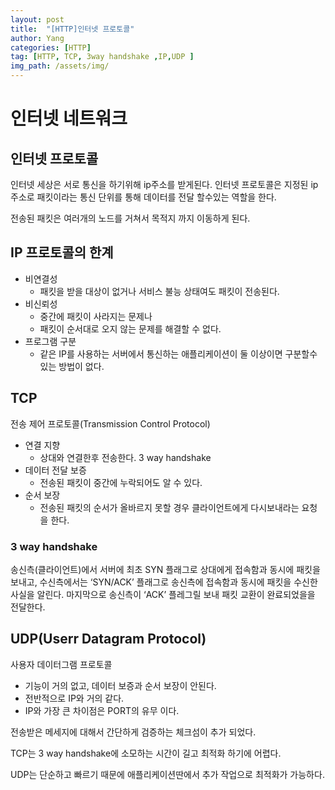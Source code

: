 ```yaml
---
layout: post
title:  "[HTTP]인터넷 프로토콜"
author: Yang
categories: [HTTP]
tag: [HTTP, TCP, 3way handshake ,IP,UDP ]
img_path: /assets/img/
---
```


# 인터넷 네트워크

## 인터넷 프로토콜

인터넷 세상은 서로 통신을 하기위해 ip주소를 받게된다. 
인터넷 프로토콜은 지정된 ip주소로 패킷이라는 통신 단위를 통해 데이터를 전달 할수있는 역할을 한다.

전송된 패킷은 여러개의 노드를 거쳐서 목적지 까지 이동하게 된다.

## IP 프로토콜의 한계

- 비연결성
    - 패킷을 받을 대상이 없거나 서비스 불능 상태여도 패킷이 전송된다.
- 비신뢰성
    - 중간에 패킷이 사라지는 문제나
    - 패킷이 순서대로 오지 않는 문제를 해결할 수 없다.
- 프로그램 구분
    - 같은 IP를 사용하는 서버에서 통신하는 애플리케이션이 둘 이상이면 구분할수 있는 방법이 없다.

## TCP

전송 제어 프로토콜(Transmission Control Protocol)

- 연결 지향
    - 상대와 연결한후 전송한다. 3 way handshake
- 데이터 전달 보증
    - 전송된 패킷이 중간에 누락되어도 알 수 있다.
- 순서 보장
    - 전송된 패킷의 순서가 올바르지 못할 경우 클라이언트에게 다시보내라는 요청을 한다.

### 3 way handshake

송신측(클라이언트)에서 서버에 최초 SYN 플래그로 상대에게 접속함과 동시에 패킷을 보내고, 수신측에서는 ‘SYN/ACK’ 플래그로 송신측에 접속함과 동시에 패킷을 수신한 사실을 알린다. 마지막으로 송신측이 ‘ACK’ 플레그릴 보내 패킷 교환이 완료되었을을 전달한다.

## UDP(Userr Datagram Protocol)

사용자 데이터그램 프로토콜

- 기능이 거의 없고, 데이터 보증과 순서 보장이 안된다.
- 전반적으로 IP와 거의 같다.
- IP와 가장 큰 차이점은 PORT의 유무 이다.

전송받은 메세지에 대해서 간단하게 검증하는 체크섬이 추가 되었다. 

TCP는 3 way handshake에 소모하는 시간이 길고 최적화 하기에 어렵다.

UDP는 단순하고 빠르기 때문에 애플리케이션딴에서 추가 작업으로 최적화가 가능하다.